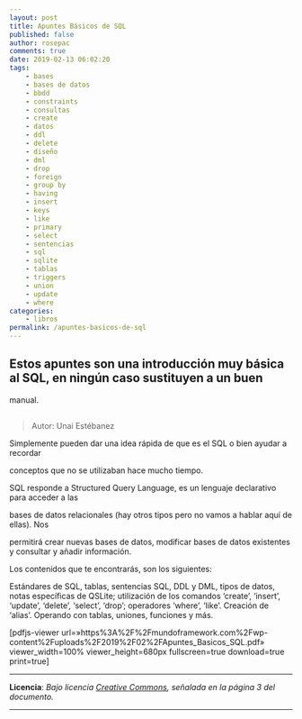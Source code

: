 ```yaml
---
layout: post
title: Apuntes Básicos de SQL
published: false
author: rosepac
comments: true
date: 2019-02-13 06:02:20
tags:
    - bases
    - bases de datos
    - bbdd
    - constraints
    - consultas
    - create
    - datos
    - ddl
    - delete
    - diseño
    - dml
    - drop
    - foreign
    - group by
    - having
    - insert
    - keys
    - like
    - primary
    - select
    - sentencias
    - sql
    - sqlite
    - tablas
    - triggers
    - union
    - update
    - where
categories:
    - libros
permalink: /apuntes-basicos-de-sql
---
```

## Estos apuntes son una introducción muy básica al SQL, en ningún caso sustituyen a un buen
  
manual. 

##  

> Autor: Unai Estébanez

Simplemente pueden dar una idea rápida de que es el SQL o bien ayudar a recordar
  
conceptos que no se utilizaban hace mucho tiempo.
  
SQL responde a Structured Query Language, es un lenguaje declarativo para acceder a las
  
bases de datos relacionales (hay otros tipos pero no vamos a hablar aquí de ellas). Nos
  
permitirá crear nuevas bases de datos, modificar bases de datos existentes y consultar y añadir información.

Los contenidos que te encontrarás, son los siguientes:
  
Estándares de SQL, tablas, sentencias SQL, DDL y DML, tipos de datos, notas específicas de QSLite; utilización de los comandos &#8216;create&#8217;, &#8216;insert&#8217;, &#8216;update&#8217;, &#8216;delete&#8217;, &#8216;select&#8217;, &#8216;drop&#8217;; operadores &#8216;where&#8217;, &#8216;like&#8217;. Creación de &#8216;alias&#8217;. Operando con tablas, uniones, funciones y más.

[pdfjs-viewer url=&#187;https%3A%2F%2Fmundoframework.com%2Fwp-content%2Fuploads%2F2019%2F02%2FApuntes\_Basicos\_SQL.pdf&#187; viewer\_width=100% viewer\_height=680px fullscreen=true download=true print=true]

* * *

**Licencia**: _Bajo licencia [Creative Commons][1], señalada en la página 3 del documento._

* * *

&nbsp;

 [1]: http://creativecommons.org/licenses/by-nc-sa/2.0/legalcode